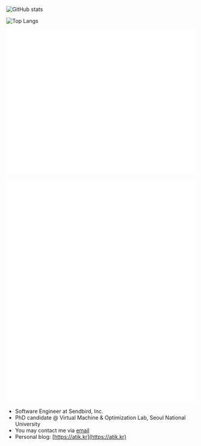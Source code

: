 ![GitHub stats](https://github-readme-stats-two-lovat-50.vercel.app/api?username=hletrd&show_icons=true&card_width=480&disable_animations=true&theme=dracula)

![Top Langs](https://github-readme-stats-two-lovat-50.vercel.app/api/top-langs/?username=hletrd&layout=compact&langs_count=10&size_weight=0.5&count_weight=0.5&card_width=480&disable_animations=true&theme=dracula)

![Profile](metrics-profile.svg)

![Habits](metrics-habits.svg)


* Software Engineer at Sendbird, Inc.
* PhD candidate @ Virtual Machine & Optimization Lab, Seoul National University
* You may contact me via [email](mailto:01@0101010101.com)
* Personal blog: [https://atik.kr](https://atik.kr)
